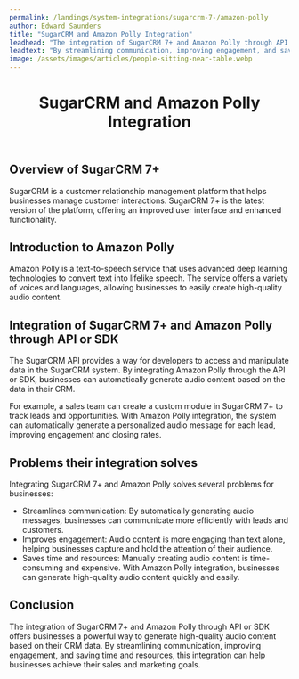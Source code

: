 ```yaml
---
permalink: /landings/system-integrations/sugarcrm-7-/amazon-polly
author: Edward Saunders
title: "SugarCRM and Amazon Polly Integration"
leadhead: "The integration of SugarCRM 7+ and Amazon Polly through API or SDK offers businesses a powerful way to generate high-quality audio content based on their CRM data"
leadtext: "By streamlining communication, improving engagement, and saving time and resources, this integration can help businesses achieve their sales and marketing goals."
image: /assets/images/articles/people-sitting-near-table.webp
---
```

<div class="arttext">    <header>
      <h1>SugarCRM and Amazon Polly Integration</h1>
    </header>
    <section>
      <h2>Overview of SugarCRM 7+</h2>
      <p>SugarCRM is a customer relationship management platform that helps businesses manage customer interactions. SugarCRM 7+ is the latest version of the platform, offering an improved user interface and enhanced functionality.</p>
    </section>
    <section>
      <h2>Introduction to Amazon Polly</h2>
      <p>Amazon Polly is a text-to-speech service that uses advanced deep learning technologies to convert text into lifelike speech. The service offers a variety of voices and languages, allowing businesses to easily create high-quality audio content.</p>
    </section>
    <section>
      <h2>Integration of SugarCRM 7+ and Amazon Polly through API or SDK</h2>
      <p>The SugarCRM API provides a way for developers to access and manipulate data in the SugarCRM system. By integrating Amazon Polly through the API or SDK, businesses can automatically generate audio content based on the data in their CRM.</p>
      <p>For example, a sales team can create a custom module in SugarCRM 7+ to track leads and opportunities. With Amazon Polly integration, the system can automatically generate a personalized audio message for each lead, improving engagement and closing rates.</p>
    </section>
    <section>
      <h2>Problems their integration solves</h2>
      <p>Integrating SugarCRM 7+ and Amazon Polly solves several problems for businesses:</p>
      <ul>
        <li>Streamlines communication: By automatically generating audio messages, businesses can communicate more efficiently with leads and customers.</li>
        <li>Improves engagement: Audio content is more engaging than text alone, helping businesses capture and hold the attention of their audience.</li>
        <li>Saves time and resources: Manually creating audio content is time-consuming and expensive. With Amazon Polly integration, businesses can generate high-quality audio content quickly and easily.</li>
      </ul>
    </section>
    <section>
      <h2>Conclusion</h2>
      <p>The integration of SugarCRM 7+ and Amazon Polly through API or SDK offers businesses a powerful way to generate high-quality audio content based on their CRM data. By streamlining communication, improving engagement, and saving time and resources, this integration can help businesses achieve their sales and marketing goals.</p>
    </section>
</div>